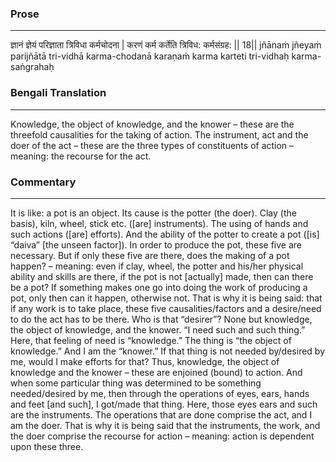 ### Prose 
 --- 
ज्ञानं ज्ञेयं परिज्ञाता त्रिविधा कर्मचोदना |
करणं कर्म कर्तेति त्रिविध: कर्मसंग्रह: || 18||
jñānaṁ jñeyaṁ parijñātā tri-vidhā karma-chodanā
karaṇaṁ karma karteti tri-vidhaḥ karma-saṅgrahaḥ

### Bengali Translation 
 --- 
Knowledge, the object of knowledge, and the knower – these are the threefold causalities for the taking of action. The instrument, act and the doer of the act – these are the three types of constituents of action – meaning: the recourse for the act. 

### Commentary 
 --- 
It is like: a pot is an object. Its cause is the potter (the doer). Clay (the basis), kiln, wheel, stick etc. ([are] instruments). The using of hands and such actions ([are] efforts). And the ability of the potter to create a pot ([is] “daiva” [the unseen factor]). In order to produce the pot, these five are necessary. But if only these five are there, does the making of a pot happen? – meaning: even if clay, wheel, the potter and his/her physical ability and skills are there, if the pot is not [actually] made, then can there be a pot? If something makes one go into doing the work of producing a pot, only then can it happen, otherwise not. That is why it is being said: that if any work is to take place, these five causalities/factors and a desire/need to do the act has to be there. Who is that “desirer”? None but knowledge, the object of knowledge, and the knower. “I need such and such thing.” Here, that feeling of need is “knowledge.” The thing is “the object of knowledge.” And I am the “knower.” If that thing is not needed by/desired by me, would I make efforts for that? Thus, knowledge, the object of knowledge and the knower – these are enjoined (bound) to action. And when some particular thing was determined to be something needed/desired by me, then through the operations of eyes, ears, hands and feet [and such], I got/made that thing. Here, those eyes ears and such are the instruments. The operations that are done comprise the act, and I am the doer. That is why it is being said that the instruments, the work, and the doer comprise the recourse for action – meaning: action is dependent upon these three.  